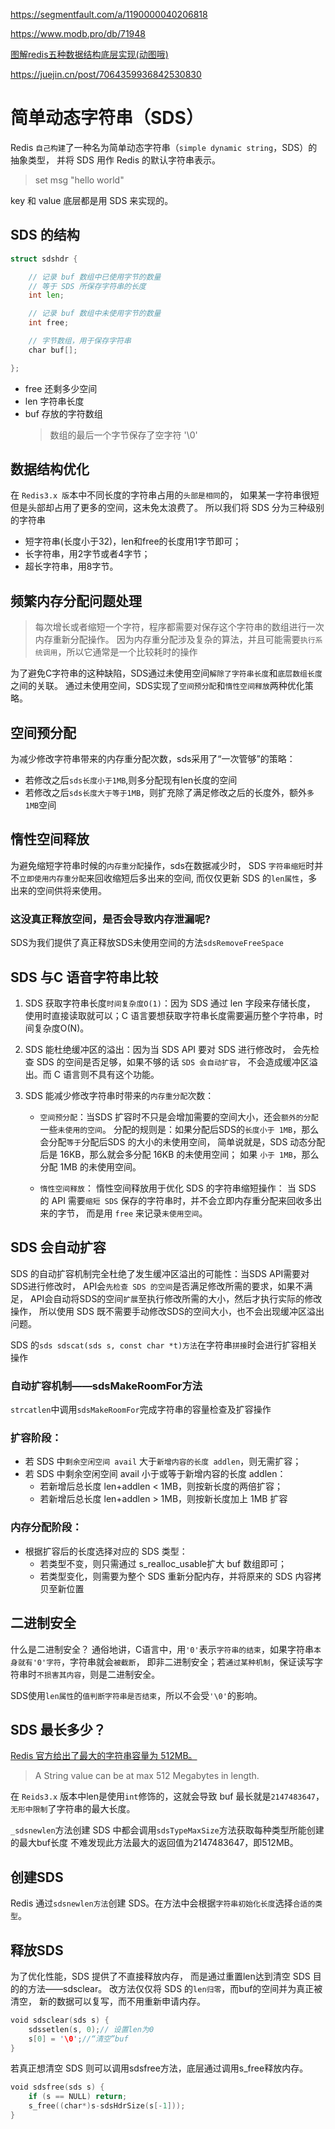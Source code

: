  
<https://segmentfault.com/a/1190000040206818>

<https://www.modb.pro/db/71948>

[图解redis五种数据结构底层实现(动图哦)](https://i6448038.github.io/2019/12/01/redis-data-struct/)

<https://juejin.cn/post/7064359936842530830>

# 简单动态字符串（SDS）

Redis `自己构建`了一种名为简单动态字符串（`simple dynamic string`，SDS）的抽象类型， 
并将 SDS 用作 Redis 的默认字符串表示。
>  set msg "hello world"  

key 和 value 底层都是用 SDS 来实现的。

## SDS 的结构

```go
struct sdshdr {

    // 记录 buf 数组中已使用字节的数量
    // 等于 SDS 所保存字符串的长度
    int len;

    // 记录 buf 数组中未使用字节的数量
    int free;

    // 字节数组，用于保存字符串
    char buf[];

};
```
- free 还剩多少空间
- len 字符串长度
- buf 存放的字符数组
  > 数组的最后一个字节保存了空字符 '\0'

## 数据结构优化
在 `Redis3.x 版`本中不同长度的字符串占用的`头部是相同`的，
如果某一字符串很短但是头部却占用了更多的空间，这未免太浪费了。
所以我们将 SDS 分为三种级别的字符串

- 短字符串(长度小于32)，len和free的长度用1字节即可；
- 长字符串，用2字节或者4字节；
- 超长字符串，用8字节。

## 频繁内存分配问题处理
> 每次增长或者缩短一个字符，程序都需要对保存这个字符串的数组进行一次内存重新分配操作。
因为内存重分配涉及复杂的算法，并且可能需要`执行系统调用`，所以它通常是一个比较耗时的操作

为了避免C字符串的这种缺陷，SDS通过未使用空间`解除了字符串长度`和`底层数组长度`之间的关联。
通过未使用空间，SDS实现了`空间预分配`和`惰性空间释放`两种优化策略。

## 空间预分配
为减少修改字符串带来的内存重分配次数，sds采用了“一次管够”的策略：

- 若修改之后`sds长度小于1MB`,则多分配现有len长度的空间
- 若修改之后`sds长度大于等于1MB`，则扩充除了满足修改之后的长度外，额外`多1MB`空间

## 惰性空间释放

为避免缩短字符串时候的`内存重分配`操作，sds在数据减少时，
SDS `字符串缩短`时并不`立即使用内存重分配`来回收缩短后多出来的空间,
而仅仅更新 SDS 的`len属性`，多出来的空间供将来使用。

### 这没真正释放空间，是否会导致内存泄漏呢?
SDS为我们提供了真正释放SDS未使用空间的方法`sdsRemoveFreeSpace`


## SDS 与C 语音字符串比较

1. SDS 获取字符串长度`时间复杂度O(1)`：因为 SDS 通过 len 字段来存储长度，
   使用时直接读取就可以；C 语言要想获取字符串长度需要遍历整个字符串，时间复杂度O(N)。
   
2. SDS 能杜绝缓冲区的溢出：因为当 SDS API 要对 SDS 进行修改时，
   会先检查 SDS 的空间是否足够，如果不够的话 `SDS 会自动扩容`，
   不会造成缓冲区溢出。而 C 语言则不具有这个功能。
   
3. SDS 能减少修改字符串时带来的`内存重分配`次数：
    - `空间预分配`：当SDS 扩容时不只是会增加需要的空间大小，还会`额外的分配`一些`未使用的空间`。
      分配的规则是：如果分配后SDS的`长度小于 1MB`，那么会分配`等于`分配后SDS 的大小的未使用空间，
      简单说就是，SDS 动态分配后是 16KB，那么就会多分配 16KB 的未使用空间；
      如果 `小于 1MB`，那么分配 1MB 的未使用空间。
      
    - `惰性空间释放`： 惰性空间释放用于优化 SDS 的字符串缩短操作：
      当 SDS 的 API 需要`缩短 SDS` 保存的字符串时，并不会立即内存重分配来回收多出来的字节，
      而是用 `free` 来记录`未使用空间`。

## SDS 会自动扩容

SDS 的自动扩容机制完全杜绝了发生缓冲区溢出的可能性：当SDS API需要对SDS进行修改时，
API会`先检查 SDS 的空间`是否满足修改所需的要求，如果不满足，
API会自动将SDS的空间`扩展`至执行修改所需的大小，然后才执行实际的修改操作，
所以使用 SDS 既不需要手动修改SDS的空间大小，也不会出现缓冲区溢出问题。

SDS 的`sds sdscat(sds s, const char *t)方法`在字符串`拼接`时会进行扩容相关操作

### 自动扩容机制——sdsMakeRoomFor方法

`strcatlen`中调用`sdsMakeRoomFor`完成字符串的容量检查及扩容操作

### 扩容阶段：

- 若 SDS 中`剩余空闲空间 avail` 大于`新增内容的长度 addlen`，则无需扩容；
- 若 SDS 中剩余空闲空间 avail 小于或等于新增内容的长度 addlen：
    - 若新增后总长度 len+addlen < 1MB，则按新长度的两倍扩容；
    -  若新增后总长度 len+addlen > 1MB，则按新长度加上 1MB 扩容

### 内存分配阶段：

- 根据扩容后的长度选择对应的 SDS 类型：
    - 若类型不变，则只需通过 s_realloc_usable扩大 buf 数组即可；
    - 若类型变化，则需要为整个 SDS 重新分配内存，并将原来的 SDS 内容拷贝至新位置

## 二进制安全

什么是二进制安全？
通俗地讲，C语言中，用`'0'`表示`字符串的结束`，如果字符串`本身就有'0'字符`，字符串就会`被截断`，
即非二进制安全；若`通过某种机制`，保证读写字符串时`不损害其内容`，则是二进制安全。

SDS使用`len属性`的`值判断字符串是否结束`，所以不会受`'\0'`的影响。


## SDS 最长多少？

[Redis 官方给出了最大的字符串容量为 512MB。](https://redis.io/topics/data-types)
> A String value can be at max 512 Megabytes in length.

在 `Reids3.x` 版本中len是使用`int`修饰的，这就会导致 buf 最长就是`2147483647`，
`无形中限制`了字符串的最大长度。

`_sdsnewlen`方法创建 SDS 中都会调用`sdsTypeMaxSize`方法获取每种类型所能创建的最大buf长度
不难发现此方法最大的返回值为2147483647，即512MB。

## 创建SDS
Redis 通过`sdsnewlen方法`创建 SDS。在方法中会根据`字符串初始化长度`选择`合适的类型`。

## 释放SDS
为了优化性能，SDS 提供了不直接释放内存，
而是通过重置len达到清空 SDS 目的的方法——sdsclear。
改方法仅仅将 SDS 的`len归零`，而buf的空间并为真正被清空，
新的数据可以复写，而不用重新申请内存。

```go
void sdsclear(sds s) {
    sdssetlen(s, 0);// 设置len为0
    s[0] = '\0';//“清空”buf
}
```

若真正想清空 SDS 则可以调用sdsfree方法，底层通过调用s_free释放内存。

```go
void sdsfree(sds s) {
    if (s == NULL) return;
    s_free((char*)s-sdsHdrSize(s[-1]));
}

```
